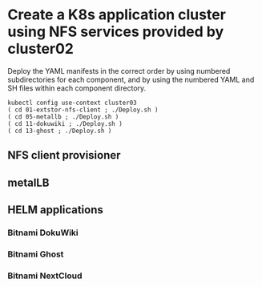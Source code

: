 # Create a K8s application cluster using NFS services provided by cluster02

Deploy the YAML manifests in the correct order by using numbered subdirectories for each component,
and by using the numbered YAML and SH files within each component directory.
```
kubectl config use-context cluster03
( cd 01-extstor-nfs-client ; ./Deploy.sh )
( cd 05-metallb ; ./Deploy.sh )
( cd 11-dokuwiki ; ./Deploy.sh )
( cd 13-ghost ; ./Deploy.sh )
```

## NFS client provisioner

## metalLB

## HELM applications

### Bitnami DokuWiki
### Bitnami Ghost
### Bitnami NextCloud

